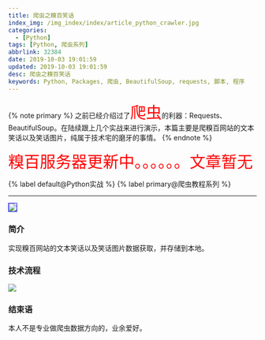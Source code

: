 ```yaml
---
title: 爬虫之糗百笑话
index_img: /img_index/index/article_python_crawler.jpg
categories:
  - [Python]
tags: [Python, 爬虫系列]
abbrlink: 32384
date: 2019-10-03 19:01:59
updated: 2019-10-03 19:01:59
desc: 爬虫之糗百笑话
keywords: Python, Packages, 爬虫, BeautifulSoup, requests, 脚本, 程序
---
```


{% note primary %}
之前已经介绍过了<font color='red' size=6.5>爬虫</font>的利器：Requests、BeautifulSoup。在陆续跟上几个实战来进行演示，本篇主要是爬糗百网站的文本笑话以及笑话图片，纯属于技术宅的磨牙的事情。
{% endnote %}

<font size=6.5 color='red'>糗百服务器更新中。。。。。。文章暂无</font>



<!--more-->


{% label default@Python实战 %} {% label primary@爬虫教程系列 %}

<hr />

<img src="qiubaipachong.gif" style="border:1.5px solid blue"/>

### 简介

实现糗百网站的文本笑话以及笑话图片数据获取，并存储到本地。

### 技术流程

![](article_qiubai_liuchengtu.png)



### 结束语

本人不是专业做爬虫数据方向的，业余爱好。
